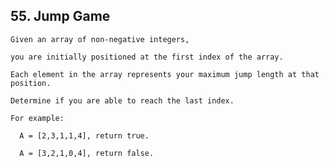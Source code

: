 ## 55\. Jump Game

    Given an array of non-negative integers, 
    
    you are initially positioned at the first index of the array.

    Each element in the array represents your maximum jump length at that position.

    Determine if you are able to reach the last index.

    For example:
    
      A = [2,3,1,1,4], return true.

      A = [3,2,1,0,4], return false. 